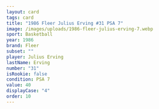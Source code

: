 ```yaml
---
layout: card
tags: card
title: "1986 Fleer Julius Erving #31 PSA 7"
image: /images/uploads/1986-fleer-julius-erving-7.webp
sport: Basketball
year: 1986
brand: Fleer
subset: ""
player: Julius Erving
lastName: Erving
number: "31"
isRookie: false
condition: PSA 7
value: 40
displayCase: "4"
order: 10
---
```

